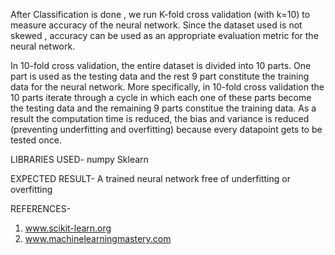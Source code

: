 After Classification is done , we run K-fold cross validation (with k=10) to measure accuracy of the neural network.
Since the dataset used is not skewed , accuracy can be used as an appropriate evaluation metric for the neural network.

In 10-fold cross validation, the entire dataset is divided into 10 parts.
One part is used as the testing data and the rest 9 part constitute the training data for the neural network.
More specifically, in 10-fold cross validation the 10 parts iterate through a cycle in which each one of these parts become the testing data and the remaining 9 parts 
constitue the training data.
As a result the computation time is reduced, the bias and variance is reduced (preventing underfitting and overfitting) because every datapoint gets to be tested 
once.

LIBRARIES USED-
numpy
Sklearn

EXPECTED RESULT-
A trained neural network free of underfitting or overfitting 

REFERENCES-
1. www.scikit-learn.org
2. www.machinelearningmastery.com

